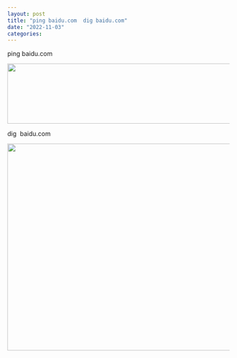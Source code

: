 ```yaml
---
layout: post
title: "ping baidu.com  dig baidu.com"
date: "2022-11-03"
categories: 
---
```

<p>ping baidu.com</p>
<p><img height="136" src="/uploads/ckeditor/pictures/677/image-20221103113052-1.png" width="825" /></p>
<p>dig&nbsp; baidu.com</p>
<p><img height="468" src="/uploads/ckeditor/pictures/678/image-20221103113112-2.png" width="757" /></p>
